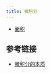```yaml
---
title: 微积分
---
```


- [面积](/calculus/area)

## 参考链接

- [微积分的本质](https://www.bilibili.com/list/88461692?sid=1528931&desc=1&oid=10308208&bvid=BV1cx411m78R)